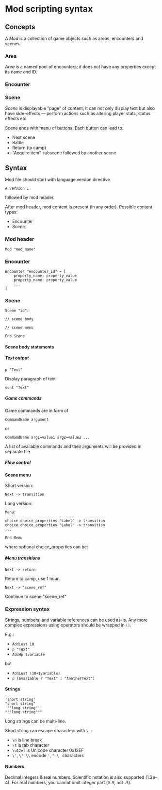 # Mod scripting syntax
## Concepts

A *Mod* is a collection of game objects such as areas, encounters and scenes.

### Area
*Area* is a named pool of encounters; it does not have any properties except its name and ID.

### Encounter

### Scene
*Scene* is displayable "page" of content; it can not only display text but also have side-effects &mdash; perform actions such as altering player stats, status effects etc.

Scene ends with menu of buttons. Each button can lead to:
* Next scene
* Battle
* Return (to camp)
* "Acquire item" subscene followed by another scene

## Syntax

Mod file should start with language version directive
```
# version 1
```
followed by mod header.

After mod header, mod content is present (in any order).
Possible content types:
* Encounter
* Scene

### Mod header

```
Mod "mod_name"
```

### Encounter

```
Encounter "encounter_id" = [
    property_name: property_value
    property_name: property_value
    ...
]
```

### Scene

```
Scene "id":

// scene body

// scene menu 

End Scene
```

#### Scene body statements

##### Text output
```
p "Text"
```
Display paragraph of text
```
cont "Text"
```

##### Game commands

Game commands are in form of
```
CommandName argument
```
or
```
CommandName arg1=value1 arg2=value2 ...
```

A list of available commands and their arguments will be provided in separate file.

##### Flow control

#### Scene menu
Short version:
```
Next -> transition
```
Long version:
```
Menu:

choice choice_properties "Label" -> transition
choice choice_properties "Label" -> transition
...

End Menu
```
where optional choice_properties can be:

##### Menu transitions
```
Next -> return
```
Return to camp, use 1 hour.
```
Next -> "scene_ref"
```
Continue to scene "scene_ref"

### Expression syntax

Strings, numbers, and variable references can be used as-is. Any more complex expressions using operators should be wrapped in `()`.

E.g.:
* `AddLust 10`
* `p "Text"` 
* `AddHp $variable`

but
* `AddLust (10+$variable)`
* `p ($variable ? "Text" : "AnotherText")`

#### Strings

```
'short string'
"short string"
'''long string'''
"""long string"""
```
Long strings can be multi-line.

Short string can escape characters with `\ `: 
* `\n` is line break
* `\t` is tab character
* `\u12ef` is Unicode character 0x12EF
* `\'`, `\"`. `\\` encode `'`, `"`. `\ ` characters


#### Numbers

Decimal integers & real numbers. Scientific notation is also supported (1.2e-4). For real numbers, you cannot omit integer part (`0.5`, not `.5`).


